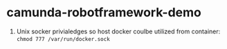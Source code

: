 # camunda-robotframework-demo

1. Unix socker privialedges so host docker coulbe utilized from container: ```chmod 777 /var/run/docker.sock```